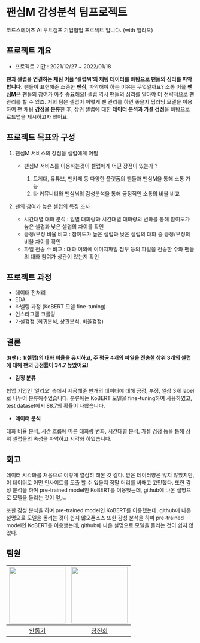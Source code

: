 # 팬심M 감성분석 팀프로젝트
코드스테이츠 AI 부트캠프 기업협업 프로젝트 입니다. (with 일리오)

프로젝트 개요
---------------
- 프로젝트 기간 : 2021/12/27 ~ 2022/01/18

**팬과 셀럽을 연결하는 채팅 어플 ‘셀럽M’의 채팅 데이터를 바탕으로 팬들의 심리를 파악합니다.**
팬들이 표현해준 소중한 **팬심**, 파악해야 하는 이유는 무엇일까요? 소통 어플 **팬심M**은 팬들의 참여가 아주 중요해요! 셀럽 역시 팬들의 심리를 알아야 더 전략적으로 팬 관리를 할 수 있죠. 저희 팀은 셀럽이 어떻게 팬 관리를 하면 좋을지 딥러닝 모델을 이용하여 팬 채팅 **감정을 분류**한 후, 상위 셀럽에 대한 **데이터 분석과 가설 검정**을 바탕으로 로드맵을 제시하고자 했어요.

프로젝트 목표와 구성
---------------

  1) 팬심M 서비스의 장점을 셀럽에게 어필
  
      - 팬심M 서비스를 이용하는것이 셀럽에게 어떤 장점이 있는가 ?

        1. 트게더, 유튜브, 팬카페 등 다양한 플랫폼의 팬들과 팬심M을 통해 소통 가능
        2. 타 커뮤니티와 팬심M의 감성분석을 통해 긍정적인 소통의 비율 비교
        
  2) 팬의 참여가 높은 셀럽의 특징 조사
  
      - 시간대별 대화 분석 : 일별 대화량과 시간대별 대화량의 변화를 통해 참여도가 높은 셀럽과 낮은 셀럽의 차이를 확인
      - 긍정/부정 비율 비교 : 참여도가 높은 셀럽과 낮은 셀럽의 대화 중 긍정/부정의 비율 차이를 확인
      - 파일 전송 수 비교 : 대화 이외에 이미지파일 첨부 등의 파일을 전송한 수와 팬들의 대화 참여가 상관이 있는지 확인
      
프로젝트 과정
-------------------
- 데이터 전처리
- EDA
- 라벨링 과정 (KoBERT 모델 fine-tuning)
- 인스타그램 크롤링
- 가설검정 (회귀분석, 상관분석, 비율검정)


결론
--------------------
**3(팬) : 1(셀럽)의 대화 비율을 유지하고, 주 평균 4개의 파일을 전송한 상위 3개의 셀럽에 대해 팬의 긍정률이 34.7 높았어요!**

- **감정 분류**

협업 기업인 ‘일리오’ 측에서 제공해준 만개의 데이터에 대해 긍정, 부정, 일상 3개 label로 나누어 분류해주었습니다. 분류에는 KoBERT 모델을 fine-tuning하여 사용하였고, test dataset에서 88.7의 확률이 나왔습니다. 

- **데이터 분석**

대화 비율 분석, 시간 흐름에 따른 대화량 변화, 시간대별 분석, 가설 검정 등을 통해 상위 셀럽들의 속성을 파악하고 시각화 하였습니다.


회고
--------------------
데이터 시각화를 처음으로 이렇게 열심히 해본 것 같다. 
받은 데이터양은 많지 않았지만, 이 데이터로 어떤 인사이트를 도출 할 수 있을지 정말 머리를 싸매고 고민했다. 
또한 감성 분석을 하며 pre-trained model인 KoBERT를 이용했는데, github에 나온 설명으로 모델을 돌리는 것이 
엎,ㄴ

또한 감성 분석을 하며 pre-trained model인 KoBERT를 이용했는데, github에 나온 설명으로 모델을 돌리는 것이 쉽지 않오픈소스 
또한 감성 분석을 하며 pre-trained model인 KoBERT를 이용했는데, github에 나온 설명으로 모델을 돌리는 것이 쉽지 않았다. 

팀원
--------------
| <img src="https://avatars.githubusercontent.com/u/86307300?v=4" width="150"> | <img src="https://avatars.githubusercontent.com/u/78654687?v=4" width="150"> |
|:--------:|:---------:|
| [안동기](https://github.com/ADGGi) | [장진희](https://github.com/zzhenxi) |

